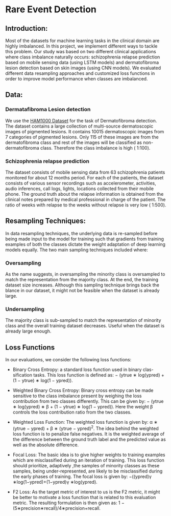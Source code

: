# Rare Event Detection

## Introduction:

Most of the datasets for machine learning tasks in the clinical domain are highly imbalanced. In this project, we implement different ways to tackle this problem. Our study was based on two different clinical applications where class imbalance naturally occurs: schizophrenia relapse prediction based on mobile sensing data (using LSTM models) and dermatofibroma lesion detection based on skin images (using CNN models). We evaluated different data resampling approaches and customized loss functions in order to improve model performance when classes are imbalanced.

## Data:

### Dermatafibroma Lesion detection

We use the [HAM1000 Dataset](https://www.ncbi.nlm.nih.gov/pmc/articles/PMC6091241/) for the task of Dermatofibroma detection. The dataset contains a large collection of multi-source dermatoscopic images of pigmented lesions. It contains 10015 dermatoscopic images from 7 categories of pigmented lesions. Only 115 of these images are from the dermatofibroma class and rest of the images will be classified as non-dermatofibroma class. Therefore the class imbalance is
high ( 1:100).

### Schizophrenia relapse prediction

The dataset consists of mobile sensing data from 63 schizophrenia patients monitored for about 12 months period. For each of the patients, the dataset consists of various sensor recordings such as accelerometer, activities, audio inferences, call logs, lights, locations collected from their mobile phone. The ground truth about the relapse information is obtained from the clinical notes prepared by medical professional in charge of the patient. The ratio of weeks with relapse to the weeks
without relapse is very low ( 1:500).

## Resampling Techniques:

In data resampling techniques, the underlying data is re-sampled before being made  input to the model for training such that gradients from training examples of both the classes dictate the weight adaptation of deep learning models equally. The two main sampling techniques included where:

### Oversampling

As the name suggests, in oversampling the minority class is oversampled to match
the representation from the majority class. At the end, the training dataset size increases. Although this sampling technique brings back the blance in our dataset, it might not be feasible when the dataset is already large.

### Undersampling

The majority class is sub-sampled to match the representation of minority class and the overall training dataset decreases. Useful when the dataset is already large enough.

## Loss Functions

In our evaluations, we consider the following loss functions:

* Binary Cross Entropy: a standard loss function used in binary clas-
sification tasks. This loss function is defined as: − (ytrue ∗ log(ypred) + (1 − ytrue) ∗ log(1 − ypred)).

* Weighted Binary Cross Entropy: Binary cross entropy can be made sensitive to the class imbalance present by weighing the loss contribution from two classes differently. This can be given by: − (ytrue ∗ log(ypred) ∗ β + (1 − ytrue) ∗ log(1 − ypred)). Here the weight β controls the loss contribution ratio
from the two classes.

* Weighted Loss Function:  The weighted loss function is given by: α ∗ (ytrue − ypred) + β ∗ (ytrue − ypred)<sup>2</sup>. The idea behind the weighted loss function is to penalize false negatives. It is the weighted average of the difference between the ground truth label and the predicted value as well as the absolute difference.

* Focal Loss:  The basic idea is to give higher weights to training examples which are misclassified during an iteration of training. This loss function should prioritize, adaptively ,the samples of minority classes as these samples, being under-represented, are likely to be misclassified during the early phases of training. The focal loss is given by: −((ypred)γ ∗log(1−ypred)+(1−ypred)γ ∗log(ypred).

* F2 Loss:  As the target metric of interest to us is the F2 metric, it might be better to motivate a loss function that is related to this evaluation metric.  The resulting formulation is then given as: 1 − (5∗precision∗recall)/4∗precision+recall.









